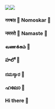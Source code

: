 <a href=""> <img align="center" src="https://github-readme-stats.vercel.app/api?username=d-jana&show_icons=true&theme=algolia&line_height=40&hide=css"/><img align="center" src="https://github-readme-stats.vercel.app/api/top-langs/?username=d-jana&layout=compact&line_height=40&hide=css"/></a>

### নমস্কার 🙏 Nomoskar 🙏 
### नमस्ते 🙏 Namaste 🙏
### வணக்கம் 🙏
### హలో 🙏
### ನಮಸ್ಕಾರ 🙏
### ഹലോ 🙏
### Hi there 👋
   
<!--
**d-jana/d-jana** is a ✨ _special_ ✨ repository because its `README.md` (this file) appears on your GitHub profile.

Here are some ideas to get you started:

- 🔭 I’m currently working on ...
- 🌱 I’m currently learning ...
- 👯 I’m looking to collaborate on ...
- 🤔 I’m looking for help with ...
- 💬 Ask me about ...
- 📫 How to reach me: ...
- 😄 Pronouns: ...
- ⚡ Fun fact: ...
-->
